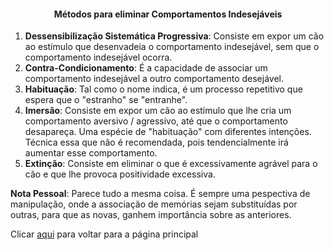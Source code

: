 <h4 style="text-align:center">Métodos para eliminar Comportamentos Indesejáveis</h4>
<p style="text-align:justify">

1. **Dessensibilização Sistemática Progressiva**: Consiste em expor um cão ao estímulo que desenvadeia o comportamento indesejável, sem que o comportamento indesejável ocorra. 
2. **Contra-Condicionamento**: É a capacidade de associar um comportamento indesejável a outro comportamento desejável.  
3. **Habituação**: Tal como o nome indica, é um processo repetitivo que espera que o "estranho" se "entranhe". 
4. **Imersão**: Consiste em expor um cão ao estímulo que lhe cria um comportamento aversivo / agressivo, até que o comportamento desapareça. Uma espécie de "habituação" com diferentes intenções. Técnica essa que não é recomendada, pois tendencialmente irá aumentar esse comportamento.
5. **Extinção**: Consiste em eliminar o que é excessivamente agrável para o cão e que lhe provoca positividade excessiva. 

**Nota Pessoal**: Parece tudo a mesma coisa. É sempre uma pespectiva de manipulação, onde a associação de memórias sejam substituídas por outras, para que as novas, ganhem importância sobre as anteriores. </p>

Clicar [aqui](../README.md) para voltar para a página principal